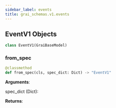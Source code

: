 ```yaml
---
sidebar_label: events
title: grai_schemas.v1.events
---
```


## EventV1 Objects

```python
class EventV1(GraiBaseModel)
```

### from\_spec

```python
@classmethod
def from_spec(cls, spec_dict: Dict) -> "EventV1"
```

**Arguments**:

  spec_dict (Dict):


**Returns**:
